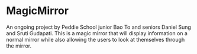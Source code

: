 # MagicMirror
An ongoing project by Peddie School junior Bao To and seniors Daniel Sung and Sruti Gudapati. 
This is a magic mirror that will display information on a normal mirror while also allowing the users to look at themselves through the mirror. 
